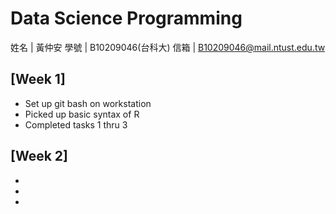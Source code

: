 # Data Science Programming
姓名 | 黃仲安
學號 | B10209046(台科大)
信箱 | B10209046@mail.ntust.edu.tw

## [Week 1]
* Set up git bash on workstation
* Picked up basic syntax of R
* Completed tasks 1 thru 3

## [Week 2]
* 
* 
* 
